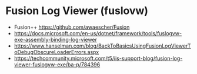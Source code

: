 # Fusion Log Viewer (fuslovw)

- Fusion++ https://github.com/awaescher/Fusion
- https://docs.microsoft.com/en-us/dotnet/framework/tools/fuslogvw-exe-assembly-binding-log-viewer
- https://www.hanselman.com/blog/BackToBasicsUsingFusionLogViewerToDebugObscureLoaderErrors.aspx
- https://techcommunity.microsoft.com/t5/iis-support-blog/fusion-log-viewer-fuslogvw-exe/ba-p/784396
